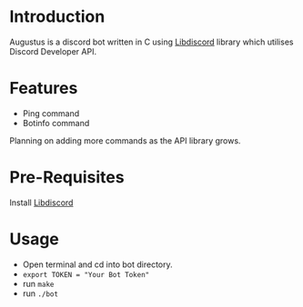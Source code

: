 # Introduction

Augustus is a discord bot written in C using [Libdiscord](https://github.com/mall0cd/libdiscord) library which utilises Discord Developer API.

# Features

- Ping command
- Botinfo command

Planning on adding more commands as the API library grows.

# Pre-Requisites

Install [Libdiscord](https://github.com/mall0cd/libdiscord)

# Usage
- Open terminal and cd into bot directory.
- `export TOKEN = "Your Bot Token"`
- run `make`
- run `./bot`
